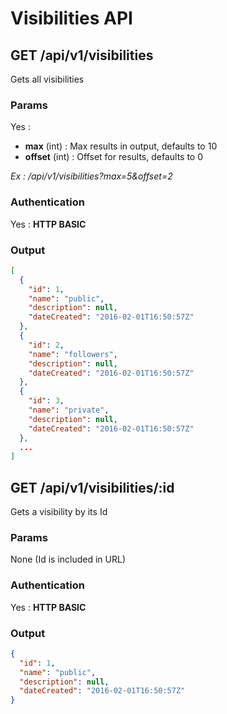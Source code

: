 # Visibilities API

<a name="index"></a>
## GET /api/v1/visibilities
Gets all visibilities
### Params
Yes :
 * **max** (int) : Max results in output, defaults to 10
 * **offset** (int) : Offset for results, defaults to 0

*Ex : /api/v1/visibilities?max=5&offset=2*
### Authentication
Yes : **HTTP BASIC**
### Output
```json
[
  {
    "id": 1,
    "name": "public",
    "description": null,
    "dateCreated": "2016-02-01T16:50:57Z"
  },
  {
    "id": 2,
    "name": "followers",
    "description": null,
    "dateCreated": "2016-02-01T16:50:57Z"
  },
  {
    "id": 3,
    "name": "private",
    "description": null,
    "dateCreated": "2016-02-01T16:50:57Z"
  },
  ...
]
```
<a name="show"></a>
## GET /api/v1/visibilities/:id
Gets a visibility by its Id
### Params
None (Id is included in URL)
### Authentication
Yes : **HTTP BASIC**
### Output
```json
{
  "id": 1,
  "name": "public",
  "description": null,
  "dateCreated": "2016-02-01T16:50:57Z"
}
```
